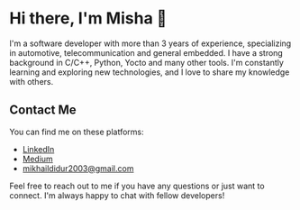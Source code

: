 # Hi there, I'm Misha 👋

I'm a software developer with more than 3 years of experience, specializing in automotive, telecommunication and general embedded. I have a strong background in C/C++, Python, Yocto and many other tools. I'm constantly learning and exploring new technologies, and I love to share my knowledge with others.

## Contact Me

You can find me on these platforms:

- [LinkedIn](https://www.linkedin.com/in/mykhailo-didur-052610202/)
- [Medium](https://medium.com/@lucky_rydar)
- mikhaildidur2003@gmail.com

Feel free to reach out to me if you have any questions or just want to connect. I'm always happy to chat with fellow developers!
